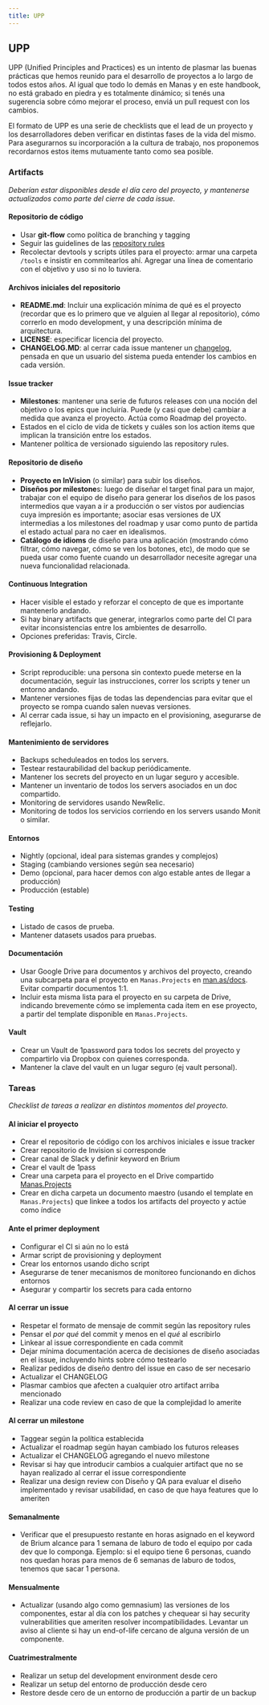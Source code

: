 ```yaml
---
title: UPP
---
```

## UPP
UPP (Unified Principles and Practices) es un intento de plasmar las buenas prácticas que hemos reunido para el desarrollo de proyectos a lo largo de todos estos años. Al igual que todo lo demás en Manas y en este handbook, no está grabado en piedra y es totalmente dinámico; si tenés una sugerencia sobre cómo mejorar el proceso, enviá un pull request con los cambios.

El formato de UPP es una serie de checklists que el lead de un proyecto y los desarrolladores deben verificar en distintas fases de la vida del mismo. Para asegurarnos su incorporación a la cultura de trabajo, nos proponemos recordarnos estos items mutuamente tanto como sea posible.

### Artifacts

_Deberían estar disponibles desde el día cero del proyecto, y mantenerse actualizados como parte del cierre de cada issue._

#### Repositorio de código
* Usar **git-flow** como política de branching y tagging
* Seguir las guidelines de las [repository rules](../99-apendice/2-repository-rules.md)
* Recolectar devtools y scripts útiles para el proyecto: armar una carpeta `/tools` e insistir en commitearlos ahí. Agregar una línea de comentario con el objetivo y uso si no lo tuviera.

#### Archivos iniciales del repositorio
* **README.md**: Incluir una explicación mínima de qué es el proyecto (recordar que es lo primero que ve alguien al llegar al repositorio), cómo correrlo en modo development, y una descripción mínima de arquitectura.
* **LICENSE**: especificar licencia del proyecto.
* **CHANGELOG.MD**: al cerrar cada issue mantener un [changelog](http://keepachangelog.com/), pensada en que un usuario del sistema pueda entender los cambios en cada versión.

#### Issue tracker
* **Milestones**: mantener una serie de futuros releases con una noción del objetivo o los epics que incluiría. Puede (y casi que debe) cambiar a medida que avanza el proyecto. Actúa como Roadmap del proyecto.
* Estados en el ciclo de vida de tickets y cuáles son los action items que implican la transición entre los estados.
* Mantener política de versionado siguiendo las repository rules.

#### Repositorio de diseño
* **Proyecto en InVision** (o similar) para subir los diseños.
* **Diseños por milestone**s: luego de diseñar el target final para un major, trabajar con el equipo de diseño para generar los diseños de los pasos intermedios que vayan a ir a producción o ser vistos por audiencias cuya impresión es importante; asociar esas versiones de UX intermedias a los milestones del roadmap y usar como punto de partida el estado actual para no caer en idealismos.
* **Catálogo de idioms** de diseño para una aplicación (mostrando cómo filtrar, cómo navegar, cómo se ven los botones, etc), de modo que se pueda usar como fuente cuando un desarrollador necesite agregar una nueva funcionalidad relacionada.

#### Continuous Integration
* Hacer visible el estado y reforzar el concepto de que es importante mantenerlo andando.
* Si hay binary artifacts que generar, integrarlos como parte del CI para evitar inconsistencias entre los ambientes de desarrollo.
* Opciones preferidas: Travis, Circle.

#### Provisioning & Deployment
* Script reproducible: una persona sin contexto puede meterse en la documentación, seguir las instrucciones, correr los scripts y tener un entorno andando.
* Mantener versiones fijas de todas las dependencias para evitar que el proyecto se rompa cuando salen nuevas versiones.
* Al cerrar cada issue, si hay un impacto en el provisioning, asegurarse de reflejarlo.

#### Mantenimiento de servidores
* Backups scheduleados en todos los servers.
* Testear restaurabilidad del backup periódicamente.
* Mantener los secrets del proyecto en un lugar seguro y accesible.
* Mantener un inventario de todos los servers asociados en un doc compartido.
* Monitoring de servidores usando NewRelic.
* Monitoring de todos los servicios corriendo en los servers usando Monit o similar.

#### Entornos
* Nightly (opcional, ideal para sistemas grandes y complejos)
* Staging (cambiando versiones según sea necesario)
* Demo (opcional, para hacer demos con algo estable antes de llegar a producción)
* Producción (estable)

#### Testing
* Listado de casos de prueba.
* Mantener datasets usados para pruebas.

#### Documentación
* Usar Google Drive para documentos y archivos del proyecto, creando una subcarpeta para el proyecto en `Manas.Projects` en [man.as/docs](http://man.as/docs). Evitar compartir documentos 1:1.
* Incluir esta misma lista para el proyecto en su carpeta de Drive, indicando brevemente cómo se implementa cada item en ese proyecto, a partir del template disponible en `Manas.Projects`.

#### Vault
* Crear un Vault de 1password para todos los secrets del proyecto y compartirlo via Dropbox con quienes corresponda.
* Mantener la clave del vault en un lugar seguro (ej vault personal).

### Tareas

_Checklist de tareas a realizar en distintos momentos del proyecto._

#### Al iniciar el proyecto
* Crear el repositorio de código con los archivos iniciales e issue tracker
* Crear repositorio de Invision si corresponde
* Crear canal de Slack y definir keyword en Brium
* Crear el vault de 1pass
* Crear una carpeta para el proyecto en el Drive compartido [Manas.Projects](http://man.as/docs)
* Crear en dicha carpeta un documento maestro (usando el template en `Manas.Projects`) que linkee a todos los artifacts del proyecto y actúe como índice

#### Ante el primer deployment
* Configurar el CI si aún no lo está
* Armar script de provisioning y deployment
* Crear los entornos usando dicho script
* Asegurarse de tener mecanismos de monitoreo funcionando en dichos entornos
* Asegurar y compartir los secrets para cada entorno

#### Al cerrar un issue
* Respetar el formato de mensaje de commit según las repository rules
* Pensar el _por qué_ del commit y menos en el _qué_ al escribirlo
* Linkear al issue correspondiente en cada commit
* Dejar mínima documentación acerca de decisiones de diseño asociadas en el issue, incluyendo hints sobre cómo testearlo
* Realizar pedidos de diseño dentro del issue en caso de ser necesario
* Actualizar el CHANGELOG
* Plasmar cambios que afecten a cualquier otro artifact arriba mencionado
* Realizar una code review en caso de que la complejidad lo amerite

#### Al cerrar un milestone
* Taggear según la política establecida
* Actualizar el roadmap según hayan cambiado los futuros releases
* Actualizar el CHANGELOG agregando el nuevo milestone
* Revisar si hay que introducir cambios a cualquier artifact que no se hayan realizado al cerrar el issue correspondiente
* Realizar una design review con Diseño y QA para evaluar el diseño implementado y revisar usabilidad, en caso de que haya features que lo ameriten

#### Semanalmente
* Verificar que el presupuesto restante en horas asignado en el keyword de Brium alcance para 1 semana de laburo de todo el equipo por cada dev que lo componga. Ejemplo: si el equipo tiene 6 personas, cuando nos quedan horas para menos de 6 semanas de laburo de todos, tenemos que sacar 1 persona.

#### Mensualmente
* Actualizar (usando algo como gemnasium) las versiones de los componentes, estar al día con los patches y chequear si hay security vulnerabilities que ameriten resolver incompatibilidades. Levantar un aviso al cliente si hay un end-of-life cercano de alguna versión de un componente.

#### Cuatrimestralmente
* Realizar un setup del development environment desde cero
* Realizar un setup del entorno de producción desde cero
* Restore desde cero de un entorno de producción a partir de un backup
